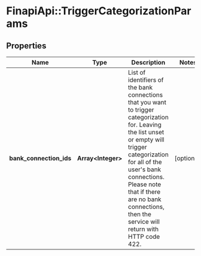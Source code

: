 # FinapiApi::TriggerCategorizationParams

## Properties
Name | Type | Description | Notes
------------ | ------------- | ------------- | -------------
**bank_connection_ids** | **Array&lt;Integer&gt;** | List of identifiers of the bank connections that you want to trigger categorization for. Leaving the list unset or empty will trigger categorization for all of the user&#39;s bank connections. Please note that if there are no bank connections, then the service will return with HTTP code 422. | [optional] 


